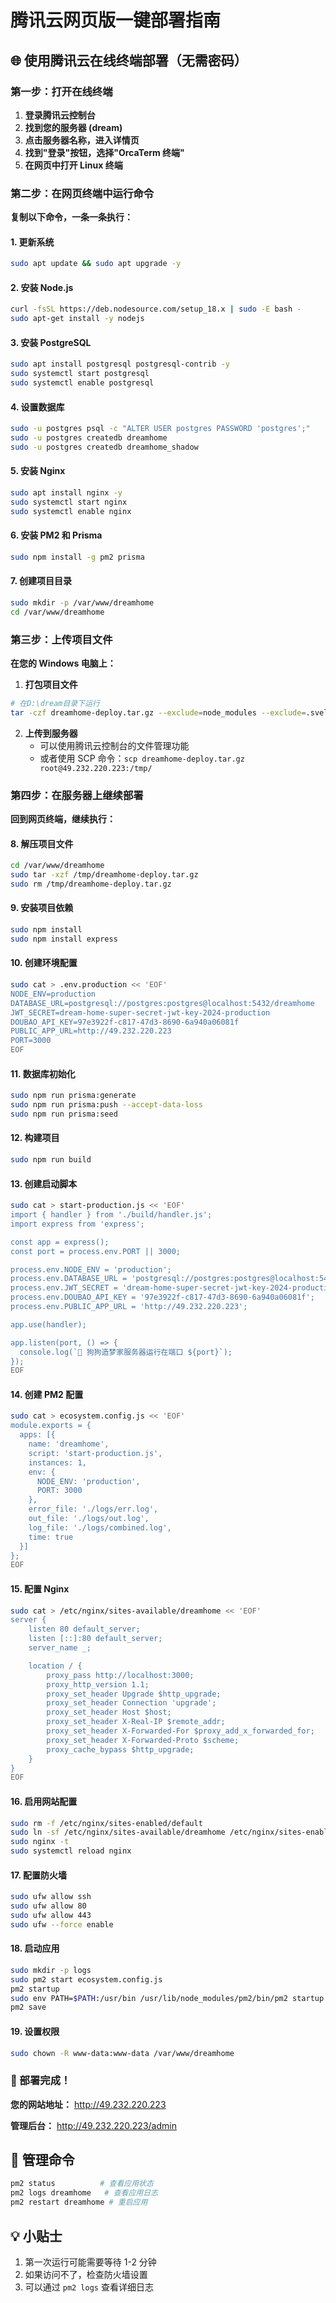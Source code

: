 # 腾讯云网页版一键部署指南

## 🌐 使用腾讯云在线终端部署（无需密码）

### 第一步：打开在线终端

1. **登录腾讯云控制台**
2. **找到您的服务器 (dream)**
3. **点击服务器名称，进入详情页**
4. **找到"登录"按钮，选择"OrcaTerm 终端"**
5. **在网页中打开 Linux 终端**

### 第二步：在网页终端中运行命令

**复制以下命令，一条一条执行：**

#### 1. 更新系统

```bash
sudo apt update && sudo apt upgrade -y
```

#### 2. 安装 Node.js

```bash
curl -fsSL https://deb.nodesource.com/setup_18.x | sudo -E bash -
sudo apt-get install -y nodejs
```

#### 3. 安装 PostgreSQL

```bash
sudo apt install postgresql postgresql-contrib -y
sudo systemctl start postgresql
sudo systemctl enable postgresql
```

#### 4. 设置数据库

```bash
sudo -u postgres psql -c "ALTER USER postgres PASSWORD 'postgres';"
sudo -u postgres createdb dreamhome
sudo -u postgres createdb dreamhome_shadow
```

#### 5. 安装 Nginx

```bash
sudo apt install nginx -y
sudo systemctl start nginx
sudo systemctl enable nginx
```

#### 6. 安装 PM2 和 Prisma

```bash
sudo npm install -g pm2 prisma
```

#### 7. 创建项目目录

```bash
sudo mkdir -p /var/www/dreamhome
cd /var/www/dreamhome
```

### 第三步：上传项目文件

**在您的 Windows 电脑上：**

1. **打包项目文件**

```bash
# 在D:\dream目录下运行
tar -czf dreamhome-deploy.tar.gz --exclude=node_modules --exclude=.svelte-kit --exclude=.git .
```

2. **上传到服务器**
   - 可以使用腾讯云控制台的文件管理功能
   - 或者使用 SCP 命令：`scp dreamhome-deploy.tar.gz root@49.232.220.223:/tmp/`

### 第四步：在服务器上继续部署

**回到网页终端，继续执行：**

#### 8. 解压项目文件

```bash
cd /var/www/dreamhome
sudo tar -xzf /tmp/dreamhome-deploy.tar.gz
sudo rm /tmp/dreamhome-deploy.tar.gz
```

#### 9. 安装项目依赖

```bash
sudo npm install
sudo npm install express
```

#### 10. 创建环境配置

```bash
sudo cat > .env.production << 'EOF'
NODE_ENV=production
DATABASE_URL=postgresql://postgres:postgres@localhost:5432/dreamhome
JWT_SECRET=dream-home-super-secret-jwt-key-2024-production
DOUBAO_API_KEY=97e3922f-c817-47d3-8690-6a940a06081f
PUBLIC_APP_URL=http://49.232.220.223
PORT=3000
EOF
```

#### 11. 数据库初始化

```bash
sudo npm run prisma:generate
sudo npm run prisma:push --accept-data-loss
sudo npm run prisma:seed
```

#### 12. 构建项目

```bash
sudo npm run build
```

#### 13. 创建启动脚本

```bash
sudo cat > start-production.js << 'EOF'
import { handler } from './build/handler.js';
import express from 'express';

const app = express();
const port = process.env.PORT || 3000;

process.env.NODE_ENV = 'production';
process.env.DATABASE_URL = 'postgresql://postgres:postgres@localhost:5432/dreamhome';
process.env.JWT_SECRET = 'dream-home-super-secret-jwt-key-2024-production';
process.env.DOUBAO_API_KEY = '97e3922f-c817-47d3-8690-6a940a06081f';
process.env.PUBLIC_APP_URL = 'http://49.232.220.223';

app.use(handler);

app.listen(port, () => {
  console.log(`🚀 狗狗造梦家服务器运行在端口 ${port}`);
});
EOF
```

#### 14. 创建 PM2 配置

```bash
sudo cat > ecosystem.config.js << 'EOF'
module.exports = {
  apps: [{
    name: 'dreamhome',
    script: 'start-production.js',
    instances: 1,
    env: {
      NODE_ENV: 'production',
      PORT: 3000
    },
    error_file: './logs/err.log',
    out_file: './logs/out.log',
    log_file: './logs/combined.log',
    time: true
  }]
};
EOF
```

#### 15. 配置 Nginx

```bash
sudo cat > /etc/nginx/sites-available/dreamhome << 'EOF'
server {
    listen 80 default_server;
    listen [::]:80 default_server;
    server_name _;

    location / {
        proxy_pass http://localhost:3000;
        proxy_http_version 1.1;
        proxy_set_header Upgrade $http_upgrade;
        proxy_set_header Connection 'upgrade';
        proxy_set_header Host $host;
        proxy_set_header X-Real-IP $remote_addr;
        proxy_set_header X-Forwarded-For $proxy_add_x_forwarded_for;
        proxy_set_header X-Forwarded-Proto $scheme;
        proxy_cache_bypass $http_upgrade;
    }
}
EOF
```

#### 16. 启用网站配置

```bash
sudo rm -f /etc/nginx/sites-enabled/default
sudo ln -sf /etc/nginx/sites-available/dreamhome /etc/nginx/sites-enabled/
sudo nginx -t
sudo systemctl reload nginx
```

#### 17. 配置防火墙

```bash
sudo ufw allow ssh
sudo ufw allow 80
sudo ufw allow 443
sudo ufw --force enable
```

#### 18. 启动应用

```bash
sudo mkdir -p logs
sudo pm2 start ecosystem.config.js
pm2 startup
sudo env PATH=$PATH:/usr/bin /usr/lib/node_modules/pm2/bin/pm2 startup systemd -u ubuntu --hp /home/ubuntu
pm2 save
```

#### 19. 设置权限

```bash
sudo chown -R www-data:www-data /var/www/dreamhome
```

### 🎉 部署完成！

**您的网站地址：** http://49.232.220.223

**管理后台：** http://49.232.220.223/admin

## 🔧 管理命令

```bash
pm2 status          # 查看应用状态
pm2 logs dreamhome   # 查看应用日志
pm2 restart dreamhome # 重启应用
```

## 💡 小贴士

1. 第一次运行可能需要等待 1-2 分钟
2. 如果访问不了，检查防火墙设置
3. 可以通过 `pm2 logs` 查看详细日志
